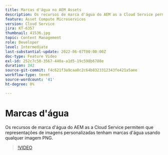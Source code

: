 ```yaml
---
title: Marcas d'água no AEM Assets
description: Os recursos de marca d'água do AEM as a Cloud Service permitem que representações de imagens personalizadas tenham marcas d'água usando qualquer imagem PNG.
feature: Asset Compute Microservices
version: Cloud Service
jira: KT-6357
thumbnail: 41536.jpg
topic: Content Management
role: Developer
level: Intermediate
last-substantial-update: 2022-06-07T00:00:00Z
doc-type: Feature Video
exl-id: 252c7c58-3567-440a-a1d5-19c598b6788e
duration: 242
source-git-commit: f4c621f3a9caa8c2c64b8323312343fe421a5aee
workflow-type: tm+mt
source-wordcount: '41'
ht-degree: 0%

---
```


# Marcas d&#39;água

Os recursos de marca d&#39;água do AEM as a Cloud Service permitem que representações de imagens personalizadas tenham marcas d&#39;água usando qualquer imagem PNG.

>[!VIDEO](https://video.tv.adobe.com/v/41536?quality=12&learn=on)
